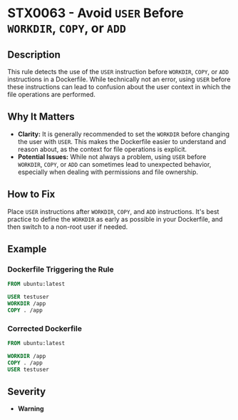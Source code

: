 # STX0063 - Avoid `USER` Before `WORKDIR`, `COPY`, or `ADD`

## Description

This rule detects the use of the `USER` instruction before `WORKDIR`, `COPY`, or `ADD` instructions in a Dockerfile.  While technically not an error, using `USER` before these instructions can lead to confusion about the user context in which the file operations are performed.

## Why It Matters

-   **Clarity:** It is generally recommended to set the `WORKDIR` before changing the user with `USER`. This makes the Dockerfile easier to understand and reason about, as the context for file operations is explicit.
-   **Potential Issues:** While not always a problem, using `USER` before `WORKDIR`, `COPY`, or `ADD` can sometimes lead to unexpected behavior, especially when dealing with permissions and file ownership.

## How to Fix

Place `USER` instructions after `WORKDIR`, `COPY`, and `ADD` instructions. It's best practice to define the `WORKDIR` as early as possible in your Dockerfile, and then switch to a non-root user if needed.

## Example

### Dockerfile Triggering the Rule

```dockerfile
FROM ubuntu:latest

USER testuser
WORKDIR /app
COPY . /app
```

### Corrected Dockerfile

```dockerfile
FROM ubuntu:latest

WORKDIR /app
COPY . /app
USER testuser
```

## Severity

  - **Warning**
